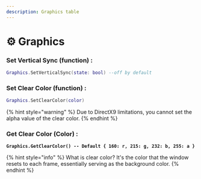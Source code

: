 ```yaml
---
description: Graphics table
---
```


# ⚙️ Graphics

### Set Vertical Sync (function) :

```lua
Graphics.SetVerticalSync(state: bool) --off by default
```

### Set Clear Color (function) :

```lua
Graphics.SetClearColor(color)
```

{% hint style="warning" %}
Due to DirectX9 limitations, you cannot set the alpha value of the clear color.
{% endhint %}

### Get Clear Color (Color) :

<pre class="language-lua"><code class="lang-lua"><strong>Graphics.GetClearColor() -- Default { 160: r, 215: g, 232: b, 255: a }
</strong></code></pre>

{% hint style="info" %}
What is clear color? It's the color that the window resets to each frame, essentially serving as the background color.
{% endhint %}
